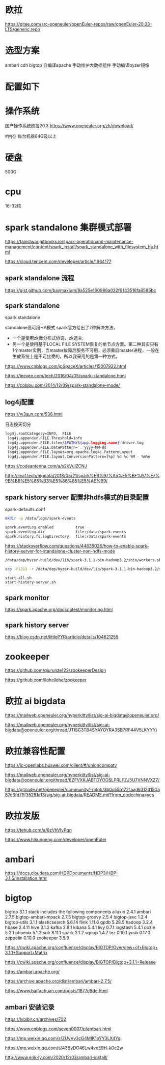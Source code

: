 # 欧拉

https://gitee.com/src-openeuler/openEuler-repos/raw/openEuler-20.03-LTS/generic.repo


# 选型方案
ambari
cdh
bigtop
自编译apache 手动维护大数据组件
手动编译byzer镜像

# 配置如下

# 操作系统
国产操作系统欧拉20.3
https://www.openeuler.org/zh/download/

#内存
每台机器64G及以上

# 硬盘
500G

# cpu
16-32核


# spark standalone 集群模式部署

https://taoistwar.gitbooks.io/spark-operationand-maintenance-management/content/spark_install/spark_standalone_with_filesystem_ha.html

https://cloud.tencent.com/developer/article/1964177


## spark standalone 流程

https://gist.github.com/baymaxium/9a525e160986a022f9143516fa6585bc

## spark standalone

spark standalone


standalone高可用HA模式
spark官方给出了2种解决方法，
- 一个是使用zk做分布式协调，zk选主;
- 另一个是使用基于LOCAL FILE SYSTEM恢复的单节点方案。第二种其实只有1个master实例，当master故障后服务不可用，必须重启master进程，一般在生成系统上是不可接受的，所以我采用的是第一种方式。

https://www.cnblogs.com/jpSpaceX/articles/15007922.html

https://ieevee.com/tech/2016/04/05/spark-standalone.html

https://colobu.com/2014/12/09/spark-standalone-mode/

## log4j配置

https://w3sun.com/536.html

日志按天切分
```sh
log4j.rootCategory=INFO,  FILE
 log4j.appender.FILE.Threshold=info
 log4j.appender.FILE.file=/$PATH/${app.logging.name}-driver.log
 log4j.appender.FILE.DatePattern='.'yyyy-MM-dd
 log4j.appender.FILE.layout=org.apache.log4j.PatternLayout
 log4j.appender.FILE.layout.ConversionPattern=[%p] %d %c %M - %m%n
```
https://codeantenna.com/a/s2kVulZCNJ

http://ileaf.tech/bigdata/2018/05/21/spark%E6%97%A5%E5%BF%97%E7%9B%B8%E5%85%B3%E5%86%85%E5%AE%B9/

## spark history server 配置非hdfs模式的目录配置

spark-defaults.conf
```sh
mkdir -p /data/logs/spark-events

spark.eventLog.enabled          true
spark.eventLog.dir              file:/data/spark-events
spark.history.fs.logDirectory   file:/data/spark-events
```

https://stackoverflow.com/questions/44835026/how-to-enable-spark-history-server-for-standalone-cluster-non-hdfs-mode


```sh
/data/dep/byzer-build/dev/lib/spark-3.1.1-bin-hadoop3.2/sbin/workers.sh:100:  SPARK_SSH_OPTS="-P1212 -o StrictHostKeyChecking=no"

scp -P1212 -r /data/dep/byzer-build/dev/lib/spark-3.1.1-bin-hadoop3.2/sbin/workers.sh root@cdh03.com:/data/dep/byzer-build/dev/lib/spark-3.1.1-bin-hadoop3.2/sbin/workers.sh
```

```sh
start-all.sh
start-history-server.sh
```

## spark monitor

https://spark.apache.org/docs/latest/monitoring.html

## spark history server

https://blog.csdn.net/littlePYR/article/details/104621255




# zookeeper
https://github.com/qiurunze123/zookeeperDesign

https://github.com/llohellohe/zookeeper


# 欧拉 ai bigdata
https://mailweb.openeuler.org/hyperkitty/list/sig-ai-bigdata@openeuler.org/

https://mailweb.openeuler.org/hyperkitty/list/sig-ai-bigdata@openeuler.org/thread/JTISG3TB4SYAYOYRA3SB7RF44V5LKYYY/

# 欧拉兼容性配置
https://ic-openlabs.huawei.com/client/#/unioncompaty

https://mailweb.openeuler.org/hyperkitty/list/sig-ai-bigdata@openeuler.org/thread/6ZFVXKJABTDYOOSLPRLFZJ5U7VNNVXZ7/

https://gitcode.net/openeuler/community/-/blob/3b0c55b1721aad63123150a87c3fd79f35261a13/sig/sig-ai-bigdata/README.md?from_codechina=yes


# 欧拉发版
https://tehub.com/a/8zVhVIyPqn

https://www.hikunpeng.com/developer/openEuler


# ambari

https://docs.cloudera.com/HDPDocuments/HDP3/HDP-3.1.5/installation.html



# bigtop

bigtop 3.1.1 stack includes the following components
        alluxio                        2.4.1
        ambari                         2.7.5
        bigtop-ambari-mpack            2.7.5
        bigtop-groovy                  2.5.4
        bigtop-jsvc                    1.2.4
        bigtop-utils                   3.1.1
        elasticsearch                 5.6.14
        flink                         1.11.6
        gpdb                          5.28.5
        hadoop                         3.2.4
        hbase                         2.4.11
        hive                           3.1.2
        kafka                          2.8.1
        kibana                         5.4.1
        livy                           0.7.1
        logstash                       5.4.1
        oozie                          5.2.1
        phoenix                        5.1.2
        solr                          8.11.1
        spark                          3.1.2
        sqoop                          1.4.7
        tez                           0.10.1
        ycsb                          0.17.0
        zeppelin                      0.10.0
        zookeeper                      3.5.9

https://cwiki.apache.org/confluence/display/BIGTOP/Overview+of+Bigtop+3.1.1+Support+Matrix

https://cwiki.apache.org/confluence/display/BIGTOP/Bigtop+3.1.1+Release


https://ambari.apache.org/

https://archive.apache.org/dist/ambari/ambari-2.7.5/

https://www.baifachuan.com/posts/1877d8de.html

## ambari 安装记录

https://lvbibir.cn/archives/702


https://www.cnblogs.com/seven0007/p/ambari.html


https://mp.weixin.qq.com/s/ZUvVv3cG4MIK1oYY3LX4Yg

https://mp.weixin.qq.com/s/43ByDO46Lw4vdE9H-kOc2w



http://www.erik-ly.com/2020/12/03/ambari-install/
